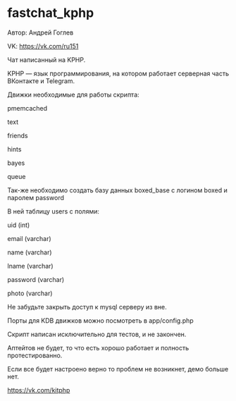 # fastchat_kphp
Автор: Андрей Гоглев

VK: https://vk.com/ru151


Чат написанный на KPHP.

KPHP — язык программирования, на котором работает серверная часть ВКонтакте и Telegram.


Движки необходимые для работы скрипта:

pmemcached

text

friends

hints

bayes

queue

Так-же необходимо создать базу данных boxed_base с логином boxed и паролем password

В ней таблицу users с полями:

uid (int)

email (varchar)

name (varchar)

lname (varchar)

password (varchar)

photo (varchar)

Не забудьте закрыть доступ к mysql серверу из вне.

Порты для KDB движков можно посмотреть в app/config.php


Скрипт написан исключительно для тестов, и не закончен.

Аптейтов не будет, то что есть хорошо работает и полность протестированно.

Если все будет настроено верно то проблем не возникнет, демо больше нет.


https://vk.com/kitphp
